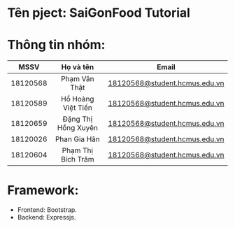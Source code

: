 # Tên pject: SaiGonFood Tutorial


# Thông tin nhóm:
| MSSV     |     Họ và tên       | Email                         |
|:--------:|:-------------------:|:-----------------------------:|
| 18120568 | Phạm Văn Thật       | 18120568@student.hcmus.edu.vn |
| 18120589 | Hồ Hoàng Việt Tiến  | 18120568@student.hcmus.edu.vn |
| 18120659 | Đặng Thị Hồng Xuyên | 18120568@student.hcmus.edu.vn |
| 18120026 | Phan Gia Hân        | 18120568@student.hcmus.edu.vn |
| 18120604 | Phạm Thị Bích Trâm  | 18120568@student.hcmus.edu.vn |

# Framework:
- Frontend: Bootstrap.
- Backend: Expressjs.